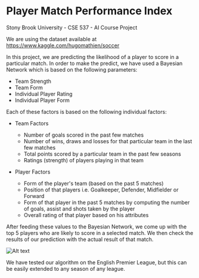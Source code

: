 # Player Match Performance Index
Stony Brook University - CSE 537 - AI Course Project

We are using the dataset available at https://www.kaggle.com/hugomathien/soccer

In this project, we are predicting the likelihood of a player to score in a particular match. In order to make the predict, we have used a Bayesian Network which is based on the following parameters:
- Team Strength
- Team Form
- Individual Player Rating
- Individual Player Form

Each of these factors is based on the following individual factors:
- Team Factors
    - Number of goals scored in the past few matches
    - Number of wins, draws and losses for that particular team in the last few matches
    - Total points scored by a particular team in the past few seasons
    - Ratings (strength) of players playing in that team
    
- Player Factors
  - Form of the player's team (based on the past 5 matches)
  - Position of that players i.e. Goalkeeper, Defender, Midfielder or Forward
  - Form of that player in the past 5 matches by computing the number of goals, assist and shots taken by the player
  - Overall rating of that player based on his attributes

After feeding these values to the Bayesian Network, we come up with the top 5 players who are likely to score in a selected match. We then check the results of our prediction with the actual result of that match.

![Alt text](https://cloud.githubusercontent.com/assets/13979092/21337925/9e9f8d82-c63f-11e6-9348-2aa7e4315781.png "Optional title")

We have tested our algorithm on the English Premier League, but this can be easily extended to any season of any league.
